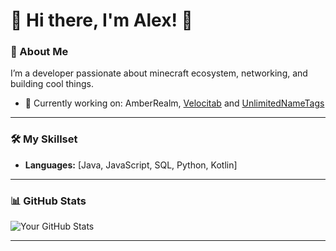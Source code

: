 # 👋 Hi there, I'm Alex! 🚀

### 🌟 About Me
I’m a developer passionate about minecraft ecosystem, networking, and building cool things.

- 🔭 Currently working on: AmberRealm, [Velocitab](https://github.com/WiIIiam278/Velocitab) and [UnlimitedNameTags](https://github.com/alexdev03/UnlimitedNametags)

---

### 🛠️ My Skillset
- **Languages:** [Java, JavaScript, SQL, Python, Kotlin]

---

### 📊 GitHub Stats
![Your GitHub Stats](https://github-readme-stats.vercel.app/api?username=alexdev03&show_icons=true&theme=radical)

---

